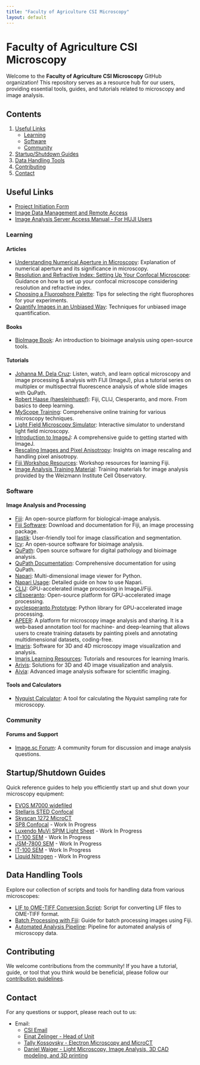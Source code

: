 ```yaml
---
title: "Faculty of Agriculture CSI Microscopy"
layout: default
---
```


# Faculty of Agriculture CSI Microscopy

Welcome to the **Faculty of Agriculture CSI Microscopy** GitHub organization! This repository serves as a resource hub for our users, providing essential tools, guides, and tutorials related to microscopy and image analysis.

## Contents

1. [Useful Links](#useful-links)
    - [Learning](#learning)
    - [Software](#software)
    - [Community](#community)
2. [Startup/Shutdown Guides](#startupshutdown-guides)
3. [Data Handling Tools](#data-handling-tools)
4. [Contributing](#contributing)
5. [Contact](#contact)

## Useful Links
- [Project Initiation Form](https://forms.gle/igPJLiemJrT7ZCL56)
- [Image Data Management and Remote Access](https://github.com/Faculty-of-Agriculture-CSI-Microscopy/image-analysis-server/tree/main)
- [Image Analysis Server Access Manual - For HUJI Users](https://drive.google.com/file/d/118CQXZPBCW-mHCuB_DfPmw-stnbfy4up/view?usp=sharing)
  
### Learning

#### Articles
- [Understanding Numerical Aperture in Microscopy](https://bitesizebio.com/13450/that-other-number-the-meaning-of-numerical-aperture-in-microscopy/): Explanation of numerical aperture and its significance in microscopy.
- [Resolution and Refractive Index: Setting Up Your Confocal Microscope](https://bitesizebio.com/22851/resolution-and-refractive-index-set-up-your-confocal-wisely/): Guidance on how to set up your confocal microscope considering resolution and refractive index.
- [Choosing a Fluorophore Palette](https://bitesizebio.com/30265/choosing-fluorophore-palette/): Tips for selecting the right fluorophores for your experiments.
- [Quantify Images in an Unbiased Way](https://bitesizebio.com/30308/quantify-images-unbiased-way/): Techniques for unbiased image quantification.

#### Books
- [BioImage Book](https://bioimagebook.github.io/README.html): An introduction to bioimage analysis using open-source tools.

#### Tutorials
- [Johanna M. Dela Cruz](https://www.youtube.com/@johanna.m.dela-cruz/playlists): Listen, watch, and learn optical microscopy and image processing & analysis with FIJI (ImageJ), plus a tutorial series on multiplex or multispectral fluorescence analysis of whole slide images with QuPath.
- [Robert Haase (haesleinhuepf)](https://www.youtube.com/@haesleinhuepf/playlists): Fiji, CLIJ, Clesperanto, and more. From basics to deep learning.
- [MyScope Training](https://myscope.training/): Comprehensive online training for various microscopy techniques.
- [Light Field Microscopy Simulator](https://myscope.training/LFM_simulator.html): Interactive simulator to understand light field microscopy.
- [Introduction to ImageJ](https://petebankhead.gitbooks.io/imagej-intro/content/): A comprehensive guide to getting started with ImageJ.
- [Rescaling Images and Pixel Anisotropy](https://focalplane.biologists.com/2023/03/02/rescaling-images-and-pixel-anisotropy/): Insights on image rescaling and handling pixel anisotropy.
- [Fiji Workshop Resources](https://microscopy.unimelb.edu.au/om/capabilities/fiji-workshop-resources): Workshop resources for learning Fiji.
- [Image Analysis Training Material](https://cellobservatory.atlassian.net/wiki/spaces/BIMGP/pages/2427645/Image+Analysis+Training+Material): Training materials for image analysis provided by the Weizmann Institute Cell Observatory.

### Software

#### Image Analysis and Processing
- [Fiji](https://fiji.sc/): An open-source platform for biological-image analysis.
- [Fiji Software](https://imagej.net/software/fiji/): Download and documentation for Fiji, an image processing package.
- [Ilastik](https://www.ilastik.org/): User-friendly tool for image classification and segmentation.
- [Icy](https://icy.bioimageanalysis.org/): An open-source software for bioimage analysis.
- [QuPath](https://qupath.github.io/): Open source software for digital pathology and bioimage analysis.
- [QuPath Documentation](https://qupath.readthedocs.io/en/stable/): Comprehensive documentation for using QuPath.
- [Napari](https://napari.org/stable/): Multi-dimensional image viewer for Python.
- [Napari Usage](https://napari.org/stable/usage.html): Detailed guide on how to use Napari.
- [CLIJ](https://clij.github.io/): GPU-accelerated image processing in ImageJ/Fiji.
- [clEsperanto](https://clesperanto.github.io/): Open-source platform for GPU-accelerated image processing.
- [pyclesperanto Prototype](https://github.com/clEsperanto/pyclesperanto_prototype/): Python library for GPU-accelerated image processing.
- [APEER](https://www.apeer.com/home/): A platform for microscopy image analysis and sharing. It is a web-based annotation tool for machine- and deep-learning that allows users to create training datasets by painting pixels and annotating multidimensional datasets, coding-free.
- [Imaris](https://imaris.oxinst.com/): Software for 3D and 4D microscopy image visualization and analysis.
- [Imaris Learning Resources](https://imaris.oxinst.com/learning/?businesses=bitplane&categories=24): Tutorials and resources for learning Imaris.
- [Arivis](https://www.arivis.com/): Solutions for 3D and 4D image visualization and analysis.
- [Aivia](https://www.aivia-software.com/news): Advanced image analysis software for scientific imaging.

#### Tools and Calculators
- [Nyquist Calculator](https://svi.nl/Nyquist-Calculator): A tool for calculating the Nyquist sampling rate for microscopy.

### Community

#### Forums and Support
- [Image.sc Forum](https://forum.image.sc/): A community forum for discussion and image analysis questions.

## Startup/Shutdown Guides
Quick reference guides to help you efficiently start up and shut down your microscopy equipment:

- [EVOS M7000 widefiled](https://github.com/Faculty-of-Agriculture-CSI-Microscopy/EVOS-M7000-widefiled)
- [Stellaris STED Confocal](https://github.com/Faculty-of-Agriculture-CSI-Microscopy/Stellaris-STED-Confocal)
- [Skyscan 1272 MicroCT](https://github.com/Faculty-of-Agriculture-CSI-Microscopy/Skyscan-1272-MicroCT)
- [SP8 Confocal](https://example.com/laser-safety) - Work In Progress
- [Luxendo MuVi SPIM Light Sheet](https://example.com/laser-safety) - Work In Progress
- [IT-100 SEM](https://example.com/laser-safety) - Work In Progress
- [JSM-7800 SEM](https://example.com/laser-safety) - Work In Progress
- [IT-100 SEM](https://example.com/laser-safety) - Work In Progress
- [Liquid Nitrogen](https://example.com/laser-safety) - Work In Progress

## Data Handling Tools

Explore our collection of scripts and tools for handling data from various microscopes:

- [LIF to OME-TIFF Conversion Script](https://example.com/lif-to-ome-tiff): Script for converting LIF files to OME-TIFF format.
- [Batch Processing with Fiji](https://example.com/batch-processing-fiji): Guide for batch processing images using Fiji.
- [Automated Analysis Pipeline](https://example.com/automated-pipeline): Pipeline for automated analysis of microscopy data.

## Contributing

We welcome contributions from the community! If you have a tutorial, guide, or tool that you think would be beneficial, please follow our [contribution guidelines](https://example.com/contributing).

## Contact

For any questions or support, please reach out to us:

- Email:
  - [CSI Email](mailto:core.csi@mail.huji.ac.il)
  - [Einat Zelinger - Head of Unit](mailto:einat.zelinger@mail.huji.ac.il)
  - [Tally Kossovsky - Electron Microscopy and MicroCT](mailto:tally.kossovsky@mail.huji.ac.il)
  - [Daniel Waiger - Light Microscopy, Image Analysis, 3D CAD modeling, and 3D printing](mailto:danielw@savion.huji.ac.il)
